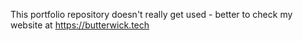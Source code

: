 This portfolio repository doesn't really get used - better to check my website at https://butterwick.tech
